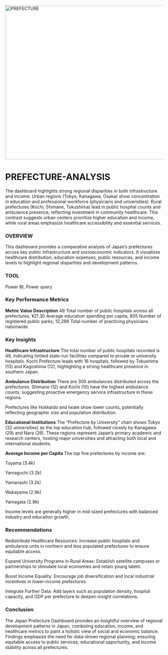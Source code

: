 <img width="859" height="492" alt="PREFECTURE" src="https://github.com/user-attachments/assets/90aeb4af-0bdf-4f76-a806-eb9c70af8fce" />

# **PREFECTURE-ANALYSIS**
The dashboard highlights strong regional disparities in both infrastructure and income:
Urban regions (Tokyo, Kanagawa, Osaka) show concentration in education and professional workforce (physicians and universities).
Rural prefectures (Kochi, Shimane, Tokushima) lead in public hospital counts and ambulance presence, reflecting investment in community healthcare.
This contrast suggests urban centers prioritize higher education and income, while rural areas emphasize healthcare accessibility and essential services.

### **OVERVIEW**
This dashboard provides a comparative analysis of Japan’s prefectures across key public infrastructure and socioeconomic indicators.
It visualizes healthcare distribution, education expenses, public resources, and income levels to highlight regional disparities and development patterns.

### **TOOL**
Power BI, Power query

### **Key Performance Metrics**
**Metric	Value	Description**
	49	Total number of public hospitals across all prefectures, 
	¥21.30	Average education spending per capita, 
  805	Number of registered public parks, 
  12,288	Total number of practicing physicians nationwide
### **Key Insights**
**Healthcare Infrastructure**
The total number of public hospitals recorded is 49, indicating limited state-run facilities compared to private or university hospitals.
Kochi Prefecture leads with 16 hospitals, followed by Tokushima (13) and Kagoshima (12), highlighting a strong healthcare presence in southern Japan.

**Ambulance Distribution**
There are 300 ambulances distributed across the prefectures.
Shimane (12) and Kochi (10) have the highest ambulance counts, suggesting proactive emergency service infrastructure in these regions.

Prefectures like Hokkaido and Iwate show lower counts, potentially reflecting geographic size and population distribution.

**Educational Institutions**
The “Prefecture by University” chart shows Tokyo (32 universities) as the top education hub, followed closely by Kanagawa (29) and Nara (26).
These regions represent Japan’s primary academic and research centers, hosting major universities and attracting both local and international students.

**Average Income per Capita**
The top five prefectures by income are:

Toyama (3.4k)

Yamaguchi (3.2k)

Yamanashi (3.2k)

Wakayama (2.9k)

Yamagata (2.9k)

Income levels are generally higher in mid-sized prefectures with balanced industry and education growth.

### **Recommendations**
Redistribute Healthcare Resources:
Increase public hospitals and ambulance units in northern and less populated prefectures to ensure equitable access.

Expand University Programs in Rural Areas:
Establish satellite campuses or partnerships to stimulate local economies and retain young talent.

Boost Income Equality:
Encourage job diversification and local industrial incentives in lower-income prefectures.

Integrate Further Data:
Add layers such as population density, hospital capacity, and GDP per prefecture to deepen insight correlations.

### **Conclusion**
The Japan Prefecture Dashboard provides an insightful overview of regional development patterns in Japan, combining education, income, and healthcare metrics to paint a holistic view of social and economic balance.
Findings emphasize the need for data-driven regional planning; ensuring equitable access to public services, educational opportunity, and income stability across all prefectures.





